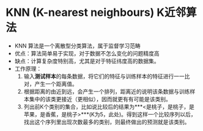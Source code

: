 # KNN (K-nearest neighbours) K近邻算法
- KNN 算法是一个离散型分类算法，属于监督学习范畴
- 优点：算法简单易于实现，对于数据不怎么变化的问题精度高
- 缺点：计算复杂度特别高，尤其是对于特征纬度高的数据集。
- 工作原理：
    1. 输入**测试样本**的每条数据，将它们的特征与训练样本的特征进行一一比对，产生一个距离值。
    2. 根据距离的由近到远，会产生一个排列，距离近的说明该条数据与训练样本集中的该类更接近（更相似），因而就更有有可能是该类别。
    3. 列出前K个类别的集合，比如说比较后的结果为***<是桃子，是桃子，是苹果，是香蕉，是桃子>***(K为5，此处)。得到这样一个比较序列以后，找出这个序列里出现次数最多的类别，则最终做出的预测就是该类别。
